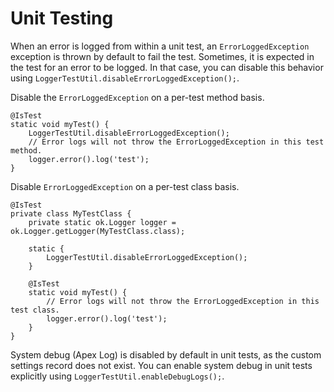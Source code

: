 # Unit Testing

When an error is logged from within a unit test, an `ErrorLoggedException` exception is thrown by default to fail the test.
Sometimes, it is expected in the test for an error to be logged.
In that case, you can disable this behavior using `LoggerTestUtil.disableErrorLoggedException();`.

Disable the `ErrorLoggedException` on a per-test method basis.

```apex
@IsTest
static void myTest() {
    LoggerTestUtil.disableErrorLoggedException();
    // Error logs will not throw the ErrorLoggedException in this test method.
    logger.error().log('test');
}
```

Disable `ErrorLoggedException` on a per-test class basis.

```apex
@IsTest
private class MyTestClass {
    private static ok.Logger logger = ok.Logger.getLogger(MyTestClass.class);

    static {
        LoggerTestUtil.disableErrorLoggedException();
    }

    @IsTest
    static void myTest() {
        // Error logs will not throw the ErrorLoggedException in this test class.
        logger.error().log('test');
    }
}
```

System debug (Apex Log) is disabled by default in unit tests, as the custom settings record does not exist.
You can enable system debug in unit tests explicitly using `LoggerTestUtil.enableDebugLogs();`.
